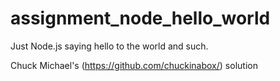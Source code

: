 assignment_node_hello_world
===========================


Just Node.js saying hello to the world and such.

Chuck Michael's (https://github.com/chuckinabox/) solution
